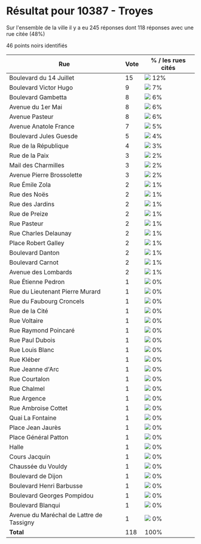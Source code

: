 # Résultat pour 10387 - Troyes

Sur l'ensemble de la ville il y a eu 245 réponses dont 118 réponses avec une rue citée (48%)

46 points noirs identifiés

| Rue | Vote | % / les rues cités|
|-----|------|-------------------|
| Boulevard du 14 Juillet | 15 | <img src="../../img/bar_12.gif" />&nbsp;12%|
| Boulevard Victor Hugo | 9 | <img src="../../img/bar_7.gif" />&nbsp;7%|
| Boulevard Gambetta | 8 | <img src="../../img/bar_6.gif" />&nbsp;6%|
| Avenue du 1er Mai | 8 | <img src="../../img/bar_6.gif" />&nbsp;6%|
| Avenue Pasteur | 8 | <img src="../../img/bar_6.gif" />&nbsp;6%|
| Avenue Anatole France | 7 | <img src="../../img/bar_5.gif" />&nbsp;5%|
| Boulevard Jules Guesde | 5 | <img src="../../img/bar_4.gif" />&nbsp;4%|
| Rue de la République | 4 | <img src="../../img/bar_3.gif" />&nbsp;3%|
| Rue de la Paix | 3 | <img src="../../img/bar_2.gif" />&nbsp;2%|
| Mail des Charmilles | 3 | <img src="../../img/bar_2.gif" />&nbsp;2%|
| Avenue Pierre Brossolette | 3 | <img src="../../img/bar_2.gif" />&nbsp;2%|
| Rue Émile Zola | 2 | <img src="../../img/bar_1.gif" />&nbsp;1%|
| Rue des Noës | 2 | <img src="../../img/bar_1.gif" />&nbsp;1%|
| Rue des Jardins | 2 | <img src="../../img/bar_1.gif" />&nbsp;1%|
| Rue de Preize | 2 | <img src="../../img/bar_1.gif" />&nbsp;1%|
| Rue Pasteur | 2 | <img src="../../img/bar_1.gif" />&nbsp;1%|
| Rue Charles Delaunay | 2 | <img src="../../img/bar_1.gif" />&nbsp;1%|
| Place Robert Galley | 2 | <img src="../../img/bar_1.gif" />&nbsp;1%|
| Boulevard Danton | 2 | <img src="../../img/bar_1.gif" />&nbsp;1%|
| Boulevard Carnot | 2 | <img src="../../img/bar_1.gif" />&nbsp;1%|
| Avenue des Lombards | 2 | <img src="../../img/bar_1.gif" />&nbsp;1%|
| Rue Étienne Pedron | 1 | <img src="../../img/bar_0.gif" />&nbsp;0%|
| Rue du Lieutenant Pierre Murard | 1 | <img src="../../img/bar_0.gif" />&nbsp;0%|
| Rue du Faubourg Croncels | 1 | <img src="../../img/bar_0.gif" />&nbsp;0%|
| Rue de la Cité | 1 | <img src="../../img/bar_0.gif" />&nbsp;0%|
| Rue Voltaire | 1 | <img src="../../img/bar_0.gif" />&nbsp;0%|
| Rue Raymond Poincaré | 1 | <img src="../../img/bar_0.gif" />&nbsp;0%|
| Rue Paul Dubois | 1 | <img src="../../img/bar_0.gif" />&nbsp;0%|
| Rue Louis Blanc | 1 | <img src="../../img/bar_0.gif" />&nbsp;0%|
| Rue Kléber | 1 | <img src="../../img/bar_0.gif" />&nbsp;0%|
| Rue Jeanne d'Arc | 1 | <img src="../../img/bar_0.gif" />&nbsp;0%|
| Rue Courtalon | 1 | <img src="../../img/bar_0.gif" />&nbsp;0%|
| Rue Chalmel | 1 | <img src="../../img/bar_0.gif" />&nbsp;0%|
| Rue Argence | 1 | <img src="../../img/bar_0.gif" />&nbsp;0%|
| Rue Ambroise Cottet | 1 | <img src="../../img/bar_0.gif" />&nbsp;0%|
| Quai La Fontaine | 1 | <img src="../../img/bar_0.gif" />&nbsp;0%|
| Place Jean Jaurès | 1 | <img src="../../img/bar_0.gif" />&nbsp;0%|
| Place Général Patton | 1 | <img src="../../img/bar_0.gif" />&nbsp;0%|
| Halle | 1 | <img src="../../img/bar_0.gif" />&nbsp;0%|
| Cours Jacquin | 1 | <img src="../../img/bar_0.gif" />&nbsp;0%|
| Chaussée du Vouldy | 1 | <img src="../../img/bar_0.gif" />&nbsp;0%|
| Boulevard de Dijon | 1 | <img src="../../img/bar_0.gif" />&nbsp;0%|
| Boulevard Henri Barbusse | 1 | <img src="../../img/bar_0.gif" />&nbsp;0%|
| Boulevard Georges Pompidou | 1 | <img src="../../img/bar_0.gif" />&nbsp;0%|
| Boulevard Blanqui | 1 | <img src="../../img/bar_0.gif" />&nbsp;0%|
| Avenue du Maréchal de Lattre de Tassigny | 1 | <img src="../../img/bar_0.gif" />&nbsp;0%|
| **Total** | 118 | 100%|
